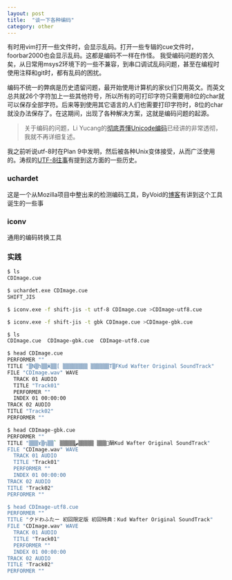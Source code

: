 ```yaml
---
layout: post
title:  "谈一下各种编码"
category: other
---
```

有时用vim打开一些文件时，会显示乱码。打开一些专辑的cue文件时，foorbar2000也会显示乱码。这都是编码不一样在作怪。 我受编码问题的苦久矣，从日常用msys2环境下的一些不兼容，到串口调试乱码问题，甚至在编程时使用注释和git时，都有乱码的困扰。

编码不统一的弊病是历史遗留问题，最开始使用计算机的家伙们只用英文。而英文总共就26个字符加上一些其他符号，所以所有的可打印字符只需要用8位的char就可以保存全部字符。后来等到使用其它语言的人们也需要打印字符时，8位的char就没办法保存了。在这期间，出现了各种解决方案，这就是编码问题的起源。

> 关于编码的问题，Li Yucang的[彻底弄懂Unicode编码](https://liyucang-git.github.io/2019/06/17/%E5%BD%BB%E5%BA%95%E5%BC%84%E6%87%82Unicode%E7%BC%96%E7%A0%81/)已经讲的非常透彻，我就不再详细复述。

我之前听说utf-8时在Plan 9中发明，然后被各种Unix变体接受，从而广泛使用的。涛叔的[UTF-8往事](https://taoshu.in/utf-8.html)有提到这方面的一些历史。

### uchardet
这是一个从Mozilla项目中整出来的检测编码工具，ByVoid的[博客](https://byvoid.com/zhs/blog/encoding-autodetector-uchardet/)有讲到这个工具诞生的一些事

### iconv
通用的编码转换工具

### 实践
``` sh
$ ls
CDImage.cue

$ uchardet.exe CDImage.cue
SHIFT_JIS

$ iconv.exe -f shift-jis -t utf-8 CDImage.cue >CDImage-utf8.cue

$ iconv.exe -f shift-jis -t gbk CDImage.cue >CDImage-gbk.cue

$ ls
CDImage.cue  CDImage-gbk.cue  CDImage-utf8.cue

$ head CDImage.cue
PERFORMER ""
TITLE "▒N▒h▒▒ӂ▒▒[ ▒▒▒▒▒▒▒▒ ▒▒▒▒▒▒T▒FKud Wafter Original SoundTrack"
FILE "CDImage.wav" WAVE
  TRACK 01 AUDIO
  TITLE "Track01"
  PERFORMER ""
  INDEX 01 00:00:00
TRACK 02 AUDIO
TITLE "Track02"
PERFORMER ""

$ head CDImage-gbk.cue
PERFORMER ""
TITLE "▒▒▒ɤ▒դ▒▒` ▒▒▒▒▒޶▒▒▒ ▒▒▒▒▒ص䣺Kud Wafter Original SoundTrack"
FILE "CDImage.wav" WAVE
  TRACK 01 AUDIO
  TITLE "Track01"
  PERFORMER ""
  INDEX 01 00:00:00
TRACK 02 AUDIO
TITLE "Track02"
PERFORMER ""

$ head CDImage-utf8.cue
PERFORMER ""
TITLE "クドわふたー 初回限定版 初回特典：Kud Wafter Original SoundTrack"
FILE "CDImage.wav" WAVE
  TRACK 01 AUDIO
  TITLE "Track01"
  PERFORMER ""
  INDEX 01 00:00:00
TRACK 02 AUDIO
TITLE "Track02"
PERFORMER ""

```
